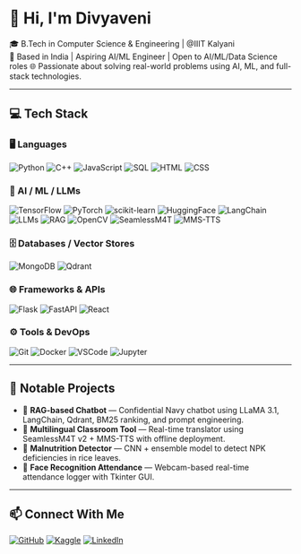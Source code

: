 # 👋 Hi, I'm Divyaveni

🎓 B.Tech in Computer Science & Engineering | @IIIT Kalyani  
📍 Based in India | Aspiring AI/ML Engineer | Open to AI/ML/Data Science roles 
🌐 Passionate about solving real-world problems using AI, ML, and full-stack technologies.

---
## 💻 Tech Stack

### 🖥️ Languages  
![Python](https://img.shields.io/badge/Python-3670A0?style=for-the-badge&logo=python&logoColor=white)
![C++](https://img.shields.io/badge/C++-00599C?style=for-the-badge&logo=c%2B%2B&logoColor=white)
![JavaScript](https://img.shields.io/badge/JavaScript-F7DF1E?style=for-the-badge&logo=javascript&logoColor=black)
![SQL](https://img.shields.io/badge/SQL-336791?style=for-the-badge&logo=postgresql&logoColor=white)
![HTML](https://img.shields.io/badge/HTML5-E34F26?style=for-the-badge&logo=html5&logoColor=white)
![CSS](https://img.shields.io/badge/CSS3-1572B6?style=for-the-badge&logo=css3&logoColor=white)

### 🤖 AI / ML / LLMs  
![TensorFlow](https://img.shields.io/badge/TensorFlow-FF6F00?style=for-the-badge&logo=tensorflow&logoColor=white)
![PyTorch](https://img.shields.io/badge/PyTorch-EE4C2C?style=for-the-badge&logo=pytorch&logoColor=white)
![scikit-learn](https://img.shields.io/badge/Scikit--Learn-F7931E?style=for-the-badge&logo=scikit-learn&logoColor=white)
![HuggingFace](https://img.shields.io/badge/HuggingFace-FFD21F?style=for-the-badge&logo=huggingface&logoColor=black)
![LangChain](https://img.shields.io/badge/LangChain-000000?style=for-the-badge&logo=langchain&logoColor=white)
![LLMs](https://img.shields.io/badge/LLMs-8A2BE2?style=for-the-badge&logo=openai&logoColor=white)
![RAG](https://img.shields.io/badge/RAG-800000?style=for-the-badge&logo=readthedocs&logoColor=white)
![OpenCV](https://img.shields.io/badge/OpenCV-5C3EE8?style=for-the-badge&logo=opencv&logoColor=white)
![SeamlessM4T](https://img.shields.io/badge/SeamlessM4T-3C3C3C?style=for-the-badge&logo=meta&logoColor=white)
![MMS-TTS](https://img.shields.io/badge/MMS--TTS-FF69B4?style=for-the-badge&logo=soundcloud&logoColor=white)

### 🗄️ Databases / Vector Stores  
![MongoDB](https://img.shields.io/badge/MongoDB-47A248?style=for-the-badge&logo=mongodb&logoColor=white)
![Qdrant](https://img.shields.io/badge/Qdrant-FF6B6B?style=for-the-badge&logo=qdrant&logoColor=white)

### 🌐 Frameworks & APIs  
![Flask](https://img.shields.io/badge/Flask-000000?style=for-the-badge&logo=flask&logoColor=white)
![FastAPI](https://img.shields.io/badge/FastAPI-009688?style=for-the-badge&logo=fastapi&logoColor=white)
![React](https://img.shields.io/badge/React-61DAFB?style=for-the-badge&logo=react&logoColor=black)

### ⚙️ Tools & DevOps  
![Git](https://img.shields.io/badge/Git-F05032?style=for-the-badge&logo=git&logoColor=white)
![Docker](https://img.shields.io/badge/Docker-2496ED?style=for-the-badge&logo=docker&logoColor=white)
![VSCode](https://img.shields.io/badge/VSCode-007ACC?style=for-the-badge&logo=visualstudiocode&logoColor=white)
![Jupyter](https://img.shields.io/badge/Jupyter-F37626?style=for-the-badge&logo=jupyter&logoColor=white)

---

## 🚀 Notable Projects

- 🔹 **RAG-based Chatbot** — Confidential Navy chatbot using LLaMA 3.1, LangChain, Qdrant, BM25 ranking, and prompt engineering.
- 🔹 **Multilingual Classroom Tool** — Real-time translator using SeamlessM4T v2 + MMS-TTS with offline deployment.
- 🔹 **Malnutrition Detector** — CNN + ensemble model to detect NPK deficiencies in rice leaves.
- 🔹 **Face Recognition Attendance** — Webcam-based real-time attendance logger with Tkinter GUI.

---

## 📫 Connect With Me

[![GitHub](https://img.shields.io/badge/GitHub-181717?style=for-the-badge&logo=github)](https://github.com/Divyaveni)
[![Kaggle](https://img.shields.io/badge/Kaggle-20BEFF?style=for-the-badge&logo=kaggle&logoColor=white)](https://www.kaggle.com/divyavenimangalagiri)
[![LinkedIn](https://img.shields.io/badge/LinkedIn-0A66C2?style=for-the-badge&logo=linkedin&logoColor=white)](https://www.linkedin.com/in/divyaveni)
